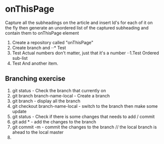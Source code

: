 # onThisPage
Capture all the subheadings on the article and insert Id's for each of it on the fly then generate an unordered list of the captured subheading and contain them to onThisPage element

1. Create a repository called "onThisPage"
2. Create branch and
⋅⋅* Test
3. Test Actual numbers don't matter, just that it's a number
⋅⋅1.Test Ordered sub-list
4. Test And another item.

## Branching exercise

1. git status - Check the branch that currently on
2. git branch branch-name-local - Create a branch
3. git branch - display all the branch
4. git checkout branch-name-local - switch to the branch then make some update
5. git status - Check if there is some changes that needs to add / commit
6. git add * - add the changes to the branch
7. git commit -m - commit the changes to the branch // the local branch is ahead to the local master
7. 
